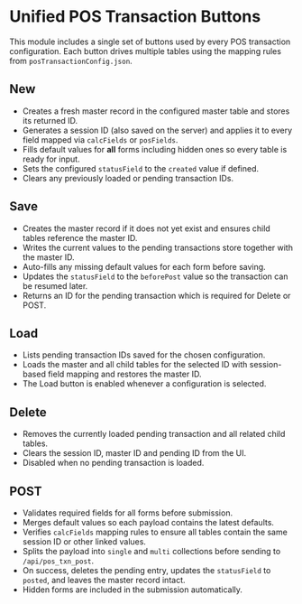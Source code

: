 # Unified POS Transaction Buttons

This module includes a single set of buttons used by every POS transaction configuration. Each button drives multiple tables using the mapping rules from `posTransactionConfig.json`.

## New
- Creates a fresh master record in the configured master table and stores its returned ID.
- Generates a session ID (also saved on the server) and applies it to every field mapped via `calcFields` or `posFields`.
- Fills default values for **all** forms including hidden ones so every table is ready for input.
- Sets the configured `statusField` to the `created` value if defined.
- Clears any previously loaded or pending transaction IDs.

## Save
- Creates the master record if it does not yet exist and ensures child tables reference the master ID.
- Writes the current values to the pending transactions store together with the master ID.
- Auto-fills any missing default values for each form before saving.
- Updates the `statusField` to the `beforePost` value so the transaction can be resumed later.
- Returns an ID for the pending transaction which is required for Delete or POST.

## Load
- Lists pending transaction IDs saved for the chosen configuration.
- Loads the master and all child tables for the selected ID with session-based field mapping and restores the master ID.
- The Load button is enabled whenever a configuration is selected.

## Delete
- Removes the currently loaded pending transaction and all related child tables.
- Clears the session ID, master ID and pending ID from the UI.
- Disabled when no pending transaction is loaded.

## POST
- Validates required fields for all forms before submission.
- Merges default values so each payload contains the latest defaults.
- Verifies `calcFields` mapping rules to ensure all tables contain the same session ID or other linked values.
- Splits the payload into `single` and `multi` collections before sending to `/api/pos_txn_post`.
- On success, deletes the pending entry, updates the `statusField` to `posted`, and leaves the master record intact.
- Hidden forms are included in the submission automatically.
